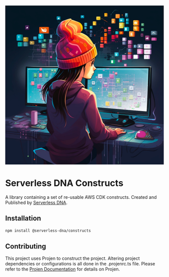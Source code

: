 ![A Young Woman looking at modular things to build code](assets/serverless-dna-constructs.png)

# Serverless DNA Constructs

A library containing a set of re-usable AWS CDK constructs.  Created and Published by [Serverless DNA](https://serverlessdna.com).

## Installation

```bash
npm install @serverless-dna/constructs
```

## Contributing

This project uses Projen to construct the project.  Altering project dependencies or configurations is all done in the .projenrc.ts file.  Please refer to the [Projen Documentation](https://projen.io/) for details on Projen.


